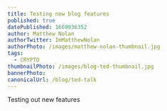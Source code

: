 ```yaml
---
title: Testing new blog features 
published: true
datePublished: 1669936352
author: Matthew Nolan
authorTwitter: ImMatthewNolan
authorPhoto: /images/matthew-nolan-thumbnail.jpg
tags: 
  - CRYPTO
thumbnailPhoto: /images/blog-ted-thumbnail.jpg
bannerPhoto: 
canonicalUrl: /blog/ted-talk
---
```


Testing out new features